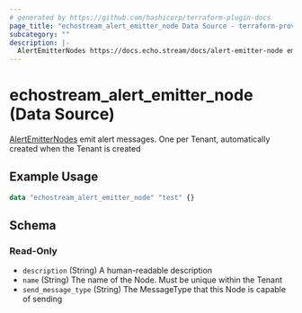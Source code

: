 ```yaml
---
# generated by https://github.com/hashicorp/terraform-plugin-docs
page_title: "echostream_alert_emitter_node Data Source - terraform-provider-echostream"
subcategory: ""
description: |-
  AlertEmitterNodes https://docs.echo.stream/docs/alert-emitter-node emit alert messages. One per Tenant, automatically created when the Tenant is created
---
```


# echostream_alert_emitter_node (Data Source)

[AlertEmitterNodes](https://docs.echo.stream/docs/alert-emitter-node) emit alert messages. One per Tenant, automatically created when the Tenant is created

## Example Usage

```terraform
data "echostream_alert_emitter_node" "test" {}
```

<!-- schema generated by tfplugindocs -->
## Schema

### Read-Only

- `description` (String) A human-readable description
- `name` (String) The name of the Node. Must be unique within the Tenant
- `send_message_type` (String) The MessageType that this Node is capable of sending


